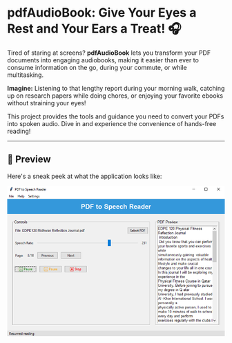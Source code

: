 # pdfAudioBook: Give Your Eyes a Rest and Your Ears a Treat! 🎧

Tired of staring at screens? **pdfAudioBook** lets you transform your PDF documents into engaging audiobooks, making it easier than ever to consume information on the go, during your commute, or while multitasking.

**Imagine:** Listening to that lengthy report during your morning walk, catching up on research papers while doing chores, or enjoying your favorite ebooks without straining your eyes!

This project provides the tools and guidance you need to convert your PDFs into spoken audio. Dive in and experience the convenience of hands-free reading!

---

## 📸 Preview

Here's a sneak peek at what the application looks like:

![App Screenshot](screenshot.png)
